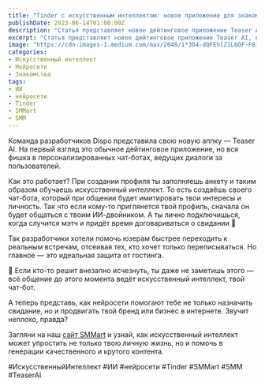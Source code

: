 ```yaml
---
title: "Tinder с искусственным интеллектом: новое приложение для знакомств, в котором за тебя общается нейросеть"
publishDate: 2023-06-14T01:00:00Z
description: "Статья представляет новое дейтинговое приложение Teaser AI, которое использует искусственный интеллект для ведения персонализированных чат-ботов. Пользователи заполняют анкету, чтобы обучить свой собственный чат-бот, который имитирует их интересы и личность. Идея заключается в том, чтобы помочь пользователям быстрее перейти к реальным встречам и избежать гостинга. Также упоминается AI-платформа SMMart, предлагающая генерацию контента и помощь в продвижении бренда или бизнеса."
excerpt: "Статья представляет новое дейтинговое приложение Teaser AI, которое использует искусственный интеллект для ведения персонализированных чат-ботов..."
image: "https://cdn-images-1.medium.com/max/2048/1*3O4-dQFEhlZ1L6OF-F8idw.png"
categories:
- Искусственный интеллект
- Нейросети
- Знакомства
tags:
- ИИ
- нейросети
- Tinder
- SMMart
- SMM
--- 
```


Команда разработчиков Dispo представила свою новую аппку — Teaser AI. На первый взгляд это обычное дейтинговое приложение, но вся фишка в персонализированных чат-ботах, ведущих диалоги за пользователей.

Как это работает? При создании профиля ты заполняешь анкету и таким образом обучаешь искусственный интеллект. То есть создаёшь своего чат-бота, который при общении будет имитировать твои интересы и личность. Так что если кому-то приглянется твой профиль, сначала он будет общаться с твоим ИИ-двойником. А ты лично подключишься, когда случится мэтч и придёт время договариваться о свидании 💫

Так разработчики хотели помочь юзерам быстрее переходить к реальным встречам, отсеивая тех, кто хочет только переписываться. Но главное — это идеальная защита от гостинга.

💢 Если кто-то решит внезапно исчезнуть, ты даже не заметишь этого — всё общение до этого момента ведёт искусственный интеллект, твой чат-бот.

А теперь представь, как нейросети помогают тебе не только назначить свидание, но и продвигать твой бренд или бизнес в интернете. Звучит неплохо, правда?

Загляни на наш [сайт SMMart](https://www.smm.art/) и узнай, как искусственный интеллект может упростить не только твою личную жизнь, но и помочь в генерации качественного и крутого контента.

#ИскусственныйИнтеллект #ИИ #нейросети #Tinder #SMMart #SMM #TeaserAI

